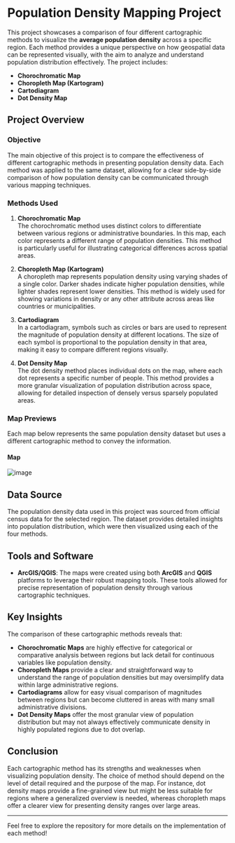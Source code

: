 # Population Density Mapping Project

This project showcases a comparison of four different cartographic methods to visualize the **average population density** across a specific region. Each method provides a unique perspective on how geospatial data can be represented visually, with the aim to analyze and understand population distribution effectively. The project includes:
- **Chorochromatic Map**
- **Choropleth Map (Kartogram)**
- **Cartodiagram**
- **Dot Density Map**

## Project Overview

### Objective
The main objective of this project is to compare the effectiveness of different cartographic methods in presenting population density data. Each method was applied to the same dataset, allowing for a clear side-by-side comparison of how population density can be communicated through various mapping techniques.

### Methods Used

1. **Chorochromatic Map**  
   The chorochromatic method uses distinct colors to differentiate between various regions or administrative boundaries. In this map, each color represents a different range of population densities. This method is particularly useful for illustrating categorical differences across spatial areas.

2. **Choropleth Map (Kartogram)**  
   A choropleth map represents population density using varying shades of a single color. Darker shades indicate higher population densities, while lighter shades represent lower densities. This method is widely used for showing variations in density or any other attribute across areas like countries or municipalities.

3. **Cartodiagram**  
   In a cartodiagram, symbols such as circles or bars are used to represent the magnitude of population density at different locations. The size of each symbol is proportional to the population density in that area, making it easy to compare different regions visually.

4. **Dot Density Map**  
   The dot density method places individual dots on the map, where each dot represents a specific number of people. This method provides a more granular visualization of population distribution across space, allowing for detailed inspection of densely versus sparsely populated areas.

### Map Previews
Each map below represents the same population density dataset but uses a different cartographic method to convey the information.

#### Map

![image](https://github.com/user-attachments/assets/baae16bd-c584-498c-b82f-dd685203860c)

## Data Source

The population density data used in this project was sourced from official census data for the selected region. The dataset provides detailed insights into population distribution, which were then visualized using each of the four methods.

## Tools and Software

- **ArcGIS/QGIS**: The maps were created using both **ArcGIS** and **QGIS** platforms to leverage their robust mapping tools. These tools allowed for precise representation of population density through various cartographic techniques.

## Key Insights

The comparison of these cartographic methods reveals that:
- **Chorochromatic Maps** are highly effective for categorical or comparative analysis between regions but lack detail for continuous variables like population density.
- **Choropleth Maps** provide a clear and straightforward way to understand the range of population densities but may oversimplify data within large administrative regions.
- **Cartodiagrams** allow for easy visual comparison of magnitudes between regions but can become cluttered in areas with many small administrative divisions.
- **Dot Density Maps** offer the most granular view of population distribution but may not always effectively communicate density in highly populated regions due to dot overlap.

## Conclusion

Each cartographic method has its strengths and weaknesses when visualizing population density. The choice of method should depend on the level of detail required and the purpose of the map. For instance, dot density maps provide a fine-grained view but might be less suitable for regions where a generalized overview is needed, whereas choropleth maps offer a clearer view for presenting density ranges over large areas.

---

Feel free to explore the repository for more details on the implementation of each method!
